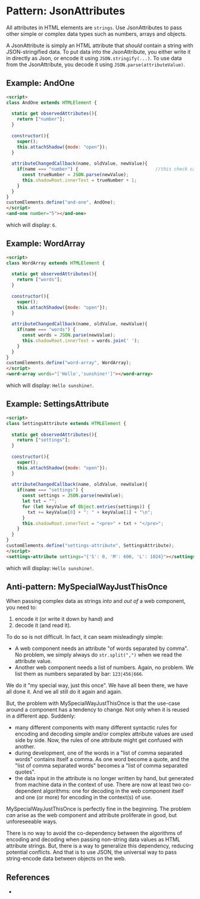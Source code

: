 # Pattern: JsonAttributes

All attributes in HTML elements are `strings`. 
Use JsonAttributes to pass other simple or complex data types such as numbers, arrays and objects.

A JsonAttribute is simply an HTML attribute that *should* contain a string with JSON-stringified data.
To put data into the JsonAttribute, you either write it in directly as Json, or encode it using
`JSON.stringify(...)`. To use data from the JsonAttribute, you decode it using 
`JSON.parse(attributeValue)`.

## Example: AndOne
```html
<script>
class AndOne extends HTMLElement {
  
  static get observedAttributes(){ 
    return ["number"];                         
  }
  
  constructor(){
    super();
    this.attachShadow({mode: "open"}); 
  }
                                      
  attributeChangedCallback(name, oldValue, newValue){ 
    if(name === "number") {                             //this check can be skipped
      const trueNumber = JSON.parse(newValue);
      this.shadowRoot.innerText = trueNumber + 1;
    }
  }
}
customElements.define("and-one", AndOne);
</script>
<and-one number="5"></and-one>
```
which will display: `6`.

## Example: WordArray
```html
<script>
class WordArray extends HTMLElement {
  
  static get observedAttributes(){ 
    return ["words"];                         
  }
  
  constructor(){
    super();
    this.attachShadow({mode: "open"}); 
  }
                                      
  attributeChangedCallback(name, oldValue, newValue){ 
    if(name === "words") {
      const words = JSON.parse(newValue);
      this.shadowRoot.innerText = words.join(' ');
    }
  }
}
customElements.define("word-array", WordArray);
</script>
<word-array words="['Hello','sunshine!']"></word-array>
```

which will display: `Hello sunshine!`.

## Example: SettingsAttribute
```html
<script>
class SettingsAttribute extends HTMLElement {
  
  static get observedAttributes(){ 
    return ["settings"];                         
  }
  
  constructor(){
    super();
    this.attachShadow({mode: "open"}); 
  }
                                      
  attributeChangedCallback(name, oldValue, newValue){ 
    if(name === "settings") {
      const settings = JSON.parse(newValue);
      let txt = "";
      for (let keyValue of Object.entries(settings)) {
        txt += keyValue[0] + ": " + keyValue[1] + "\n"; 
      }
      this.shadowRoot.innerText = "<pre>" + txt + "</pre>";
    }
  }
}
customElements.define("settings-attribute", SettingsAttribute);
</script>
<settings-attribute settings="{'S': 0, 'M': 600, 'L': 1024}"></settings-attribute>
```

which will display: `Hello sunshine!`.

## Anti-pattern: MySpecialWayJustThisOnce

When passing complex data as strings *into* and *out of* a web component,
you need to:
1. encode it (or write it down by hand) and 
2. decode it (and read it).

To do so is not difficult. In fact, it can seam misleadingly simple:
 * A web component needs an attribute "of words separated by comma". 
   No problem, we simply always do `str.split(",")` when we read the attribute value. 
 * Another web component needs a list of numbers.
   Again, no problem. We list them as numbers separated by bar: `123|456|666`. 

We do it "my special way, just this once". We have all been there, we have all done it. 
And we all still do it again and again.

But, the problem with MySpecialWayJustThisOnce is that the use-case around a component has a tendency
to change. Not only when it is reused in a different app. Suddenly:
 * many different components with many different syntactic rules for encoding and decoding simple and/or
   complex attribute values are used side by side. Now, the rules of one attribute might get confused
   with another.
 * during development, one of the words in a "list of comma separated words" contains itself a comma.
   As one word become a quote, and the "list of comma separated words" becomes a "list of comma separated 
   quotes".
 * the data input in the attribute is no longer written by hand, but generated from machine data in 
   the context of use. There are now at least two co-dependent algorithms: one for decoding in the web 
   component itself and one (or more) for encoding in the context(s) of use.

MySpecialWayJustThisOnce is perfectly fine in the beginning. The problem *can* arise as the web 
component and attribute proliferate in good, but unforeseeable ways.

There is no way to avoid the co-dependency between the algorithms of encoding and decoding when 
passing non-string data values as HTML attribute strings. But, there is a way to generalize this 
dependency, reducing potential conflicts. And that is to use JSON, the universal way to pass 
string-encode data between objects on the web.

## References

 * 